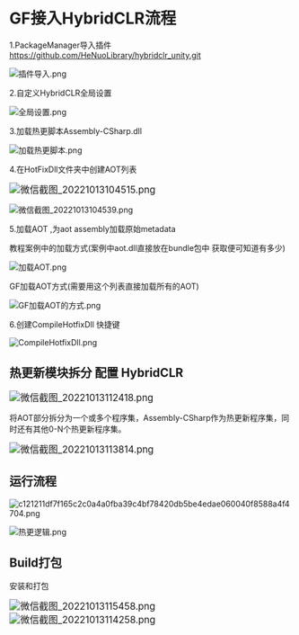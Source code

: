 # GF接入HybridCLR流程

1.PackageManager导入插件 https://github.com/HeNuoLibrary/hybridclr_unity.git

![插件导入.png](cd5fcd1e6f7af047add5ceb1e6244b6b.png)

2.自定义HybridCLR全局设置

![全局设置.png](a4f44ca9147bc057c98e5e52f1ec7713.png)

3.加载热更脚本Assembly-CSharp.dll

![加载热更脚本.png](6b392300d68cf16bfeaa66038093be11.png)

4.在HotFixDll文件夹中创建AOT列表

<img src="5394ee318efa712133aa7508b1b41691.png" alt="微信截图_20221013104515.png" style="zoom:120%;" />

![微信截图_20221013104539.png](8928299162b658ed0225fbdb341167f5.png)

5.加载AOT ,为aot assembly加载原始metadata

教程案例中的加载方式(案例中aot.dll直接放在bundle包中 获取便可知道有多少)

![加载AOT.png](8309e06cc26a6a88fab0838fbb67f9c5.png)

GF加载AOT方式(需要用这个列表直接加载所有的AOT)

![GF加载AOT的方式.png](d7fac837a2d27e9944da6c0c054766d6.png)

6.创建CompileHotfixDll 快捷键

![CompileHotfixDll.png](2006a5250aa871f9310d69acc6503b11.png)

## 热更新模块拆分 配置 HybridCLR

<img src="b0e38907eab37c0c8eb304e085db57b3.png" alt="微信截图_20221013112418.png" style="zoom:120%;" />

将AOT部分拆分为一个或多个程序集，Assembly-CSharp作为热更新程序集，同时还有其他0-N个热更新程序集。

<img src="11caed3434cbc6b019cd709e78fa8ddf.png" alt="微信截图_20221013113814.png" style="zoom:120%;" />

## 运行流程

![c121211df7f165c2c0a4a0fba39c4bf78420db5be4edae060040f8588a4f4704.png](5c8685c25cf73c31737e3b19faa5c062.png)

![热更逻辑.png](eccc2871b4789f886e3facff5e0994c0.png)

## Build打包

安装和打包

<img src="f2f70655bd4b891521c1d3c5b7ab6de7.png" alt="微信截图_20221013115458.png" style="zoom:120%;" />

<img src="22c0a245624bf71434fd81c52ec3a687.png" alt="微信截图_20221013114258.png" style="zoom:120%;" />